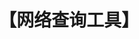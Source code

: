 ---
title: "【网络查询工具】"
menu:
  main:
    identifier: "net-tools"
    parent: "linux-net"
    name: "【网络查询工具】"
    weight: 1
---